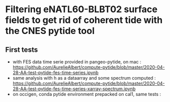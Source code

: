 # Filtering eNATL60-BLBT02 surface fields to get rid of coherent tide with the CNES pytide tool

## First tests

  - with FES data time serie provided in pangeo-pytide, on mac : https://github.com/AurelieAlbert/compute-pytide/blob/master/2020-04-28-AA-test-pytide-fes-time-series.ipynb
  - same analysis with h as a dataarray and some spectrum computed : https://github.com/AurelieAlbert/compute-pytide/blob/master/2020-04-28-AA-test-pytide-fes-time-series-xarray-spectrum.ipynb
  - on occigen, conda pytide environment prepacked on cal1, same tests : 
